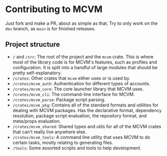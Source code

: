 # Contributing to MCVM
Just fork and make a PR, about as simple as that. Try to only work on the `dev` branch, as `main` is for finished releases.

## Project structure
- `/` and `/src`: The root of the project and the `mcvm` crate. This is where most of the library code is for MCVM's features, such as profiles and configuration. It is split into a handful of large modules that should be pretty self-explanatory.
- `/crates`: Other crates that `mcvm` either uses or is used by.
- `/crates/mcvm_auth`: Authentication for different types of accounts.
- `/crates/mcvm_core`: The core launcher library that MCVM uses.
- `/crates/mcvm_cli`: The command-line interface for MCVM.
- `/crates/mcvm_parse`: Package script parsing.
- `/crates/mcvm_pkg`: Contains all of the standard formats and utilities for dealing with MCVM packages. Has the declarative format, dependency resolution, package script evaluation, the repository format, and meta/props evaluation.
- `/crates/mcvm_shared`: Shared types and utils for all of the MCVM crates that can't really live anywhere else.
- `/crates/mcvm_tools`: A command line utility that uses MCVM to do certain tasks, mostly relating to generating files.
- `/tools`: Some assorted scripts and tools to help development.
